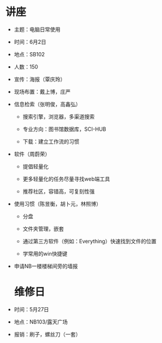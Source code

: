 # 讲座

- 主题：电脑日常使用

- 时间：6月2日

- 地点：SB102

- 人数：150

- 宣传：海报（覃庆玲）

- 现场布置：戴上博，庄严

- 信息检索（张明俊，高鑫弘）
  
  - 搜索引擎，浏览器，多渠道搜索
  
  - 专业方向：图书馆数据库，SCI-HUB
  
  - 下载：建立工作流的习惯

- 软件（周蔚荣）
  
  - 提倡轻量化
  
  - 更多轻量化的任务尽量寻找web端工具
  
  - 推荐社区，容错高，可复刻性强

- 使用习惯（陈昱衡，胡卜元，林照博）
  
  - 分盘
  
  - 文件夹管理，嵌套
  
  - 通过第三方软件（例如：Everything）快速找到文件的位置
  
  - 学常用的win快捷键

- 申请NB一楼楼梯间旁的墙报
  
  # 维修日

- 时间：5月27日

- 地点：NB103/露天广场

- 报销：刷子，螺丝刀（一套）
